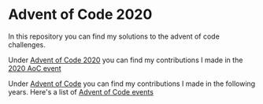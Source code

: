 # Advent of Code 2020

In this repository you can find my solutions to the advent of code challenges.

Under [Advent of Code 2020](https://github.com/omeldar/Advent-of-Code/tree/main/Advent%20of%20Code%202020) you can find my contributions I made in the [2020 AoC event](https://adventofcode.com/2020/)

Under [Advent of Code](https://github.com/omeldar/Advent-of-Code/tree/main/Advent%20of%20Code/events) you can find my contributions I made in the following years. Here's a list of [Advent of Code events](https://adventofcode.com/2021/events)
